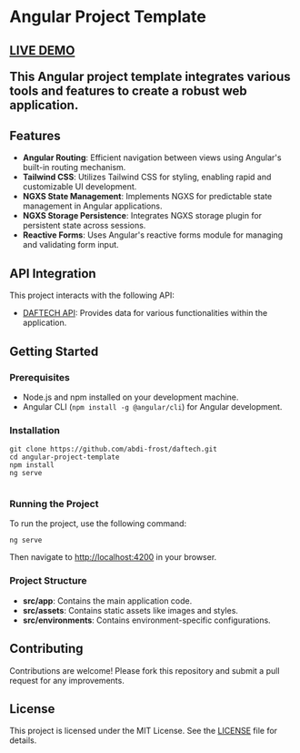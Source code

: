 <html>
<body>

  <h1>Angular Project Template</h1>
<h2><a href="https://daftech-demo-abdi.netlify.app/">LIVE DEMO</a>
  <p>This Angular project template integrates various tools and features to create a robust web application.</p>

  <h2>Features</h2>
  <ul>
    <li><strong>Angular Routing</strong>: Efficient navigation between views using Angular's built-in routing mechanism.</li>
    <li><strong>Tailwind CSS</strong>: Utilizes Tailwind CSS for styling, enabling rapid and customizable UI development.</li>
    <li><strong>NGXS State Management</strong>: Implements NGXS for predictable state management in Angular applications.</li>
    <li><strong>NGXS Storage Persistence</strong>: Integrates NGXS storage plugin for persistent state across sessions.</li>
    <li><strong>Reactive Forms</strong>: Uses Angular's reactive forms module for managing and validating form input.</li>
  </ul>

  <h2>API Integration</h2>
  <p>This project interacts with the following API:</p>
  <ul>
    <li><a href="https://github.com/abdi-frost/daftech-api/" target="_blank">DAFTECH API</a>: Provides data for various functionalities within the application.</li>
  </ul>

  <h2>Getting Started</h2>

  <h3>Prerequisites</h3>
  <ul>
    <li>Node.js and npm installed on your development machine.</li>
    <li>Angular CLI (<code>npm install -g @angular/cli</code>) for Angular development.</li>
  </ul>

  <h3>Installation</h3>
  <pre><code>git clone https://github.com/abdi-frost/daftech.git
cd angular-project-template
npm install
ng serve
  </code></pre>

  <h3>Running the Project</h3>
  <p>To run the project, use the following command:</p>
  <pre><code>ng serve</code></pre>
  <p>Then navigate to <a href="http://localhost:4200" target="_blank">http://localhost:4200</a> in your browser.</p>

  <h3>Project Structure</h3>
  <ul>
    <li><strong>src/app</strong>: Contains the main application code.</li>
    <li><strong>src/assets</strong>: Contains static assets like images and styles.</li>
    <li><strong>src/environments</strong>: Contains environment-specific configurations.</li>
  </ul>

  <h2>Contributing</h2>
  <p>Contributions are welcome! Please fork this repository and submit a pull request for any improvements.</p>

  <h2>License</h2>
  <p>This project is licensed under the MIT License. See the <a href="LICENSE" target="_blank">LICENSE</a> file for details.</p>

</body>
</html>
